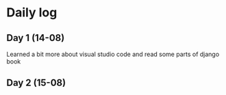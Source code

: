 # Daily log

## Day 1 (14-08)

Learned a bit more about visual studio code and read some parts of django book

## Day 2 (15-08)
